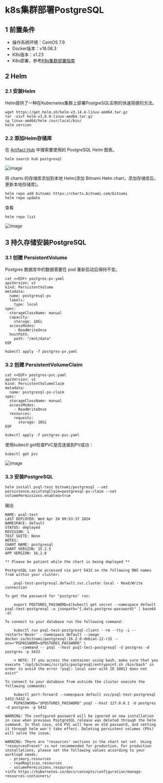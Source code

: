 # k8s集群部署PostgreSQL
## 1 前置条件
- 操作系统环境：CentOS 7.9
- Docker版本：v18.06.3
- K8s版本：v1.23
- K8s部署，参考[K8s集群部署指南](./K8sClusterDeployment.md)
## 2 Helm
### 2.1 安装Helm
Helm提供了一种在Kubernetes集群上部署PostgreSQL实例的快速简便的方法。
```
wget https://get.helm.sh/helm-v3.14.4-linux-amd64.tar.gz
tar -xzvf helm-v3.8.0-linux-amd64.tar.gz
cp linux-amd64/helm /usr/local/bin/
helm version
```
### 2.2 添加Helm存储库
在 [Artifact Hub](https://artifacthub.io/) 中搜索要使用的 PostgreSQL Helm 图表。
```
helm search hub postgresql
```
![image](https://github.com/kenlab-chung/kenlab-chung.github.io/assets/59462735/30c0ec82-413f-4544-b7e5-846cc7535cba)

将 charts 的存储库添加到本地 Helm(添加 Bitnami Helm chart，添加存储库后，更新本地存储库)。
```
helm repo add bitnami https://charts.bitnami.com/bitnami
helm repo update
```
查看
```
helm repo list
```
![image](https://github.com/kenlab-chung/kenlab-chung.github.io/assets/59462735/2a5e3dd7-dfd7-4ece-b86a-325e1fefdbe7)
## 3 持久存储安装PostgreSQL
### 3.1 创建 PersistentVolume
Postgres 数据库中的数据需要在 pod 重新启动后保持不变。
```
cat <<EOF> postgres-pv.yaml
apiVersion: v1
kind: PersistentVolume
metadata:
  name: postgresql-pv
  labels:
    type: local
spec:
  storageClassName: manual
  capacity:
    storage: 10Gi
  accessModes:
    - ReadWriteOnce
  hostPath:
    path: "/mnt/data"
EOF
```
```
kubectl apply -f postgres-pv.yaml
```
### 3.2 创建 PersistentVolumeClaim
```
cat <<EOF> postgres-pvc.yaml
apiVersion: v1
kind: PersistentVolumeClaim
metadata:
  name: postgresql-pv-claim
spec:
  storageClassName: manual
  accessModes:
    - ReadWriteOnce
  resources:
    requests:
      storage: 10Gi
EOF
```
```
kubectl apply -f postgres-pvc.yaml
```
使用kubectl get检查PVC是否连接到PV成功：
```
kubectl get pvc
```
![image](https://github.com/kenlab-chung/kenlab-chung.github.io/assets/59462735/121175e6-f044-41b8-b728-2f1622a59b79)

### 3.3 安装PostgreSQL
```
helm install psql-test bitnami/postgresql --set persistence.existingClaim=postgresql-pv-claim --set volumePermissions.enabled=true
```
输出
```
NAME: psql-test
LAST DEPLOYED: Wed Apr 24 09:53:37 2024
NAMESPACE: default
STATUS: deployed
REVISION: 1
TEST SUITE: None
NOTES:
CHART NAME: postgresql
CHART VERSION: 15.2.5
APP VERSION: 16.2.0

** Please be patient while the chart is being deployed **

PostgreSQL can be accessed via port 5432 on the following DNS names from within your cluster:

    psql-test-postgresql.default.svc.cluster.local - Read/Write connection

To get the password for "postgres" run:

    export POSTGRES_PASSWORD=$(kubectl get secret --namespace default psql-test-postgresql -o jsonpath="{.data.postgres-password}" | base64 -d)

To connect to your database run the following command:

    kubectl run psql-test-postgresql-client --rm --tty -i --restart='Never' --namespace default --image docker.io/bitnami/postgresql:16.2.0-debian-12-r15 --env="PGPASSWORD=$POSTGRES_PASSWORD" \
      --command -- psql --host psql-test-postgresql -U postgres -d postgres -p 5432

    > NOTE: If you access the container using bash, make sure that you execute "/opt/bitnami/scripts/postgresql/entrypoint.sh /bin/bash" in order to avoid the error "psql: local user with ID 1001} does not exist"

To connect to your database from outside the cluster execute the following commands:

    kubectl port-forward --namespace default svc/psql-test-postgresql 5432:5432 &
    PGPASSWORD="$POSTGRES_PASSWORD" psql --host 127.0.0.1 -U postgres -d postgres -p 5432

WARNING: The configured password will be ignored on new installation in case when previous PostgreSQL release was deleted through the helm command. In that case, old PVC will have an old password, and setting it through helm won't take effect. Deleting persistent volumes (PVs) will solve the issue.

WARNING: There are "resources" sections in the chart not set. Using "resourcesPreset" is not recommended for production. For production installations, please set the following values according to your workload needs:
  - primary.resources
  - readReplicas.resources
  - volumePermissions.resources
+info https://kubernetes.io/docs/concepts/configuration/manage-resources-containers/
```
